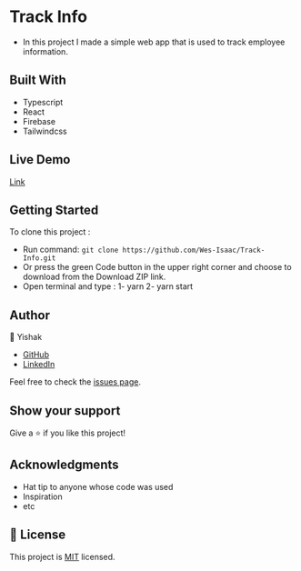 # Track Info

- In this project I made a simple web app that is used to track employee information.

## Built With

- Typescript
- React
- Firebase
- Tailwindcss

## Live Demo

[Link](https://hotel-booking-pink.vercel.app/)

## Getting Started

To clone this project :

- Run command: `git clone https://github.com/Wes-Isaac/Track-Info.git`
- Or press the green Code button in the upper right corner and choose to download from the Download ZIP link.
- Open terminal and type : 1- yarn
  2- yarn start

## Author

:man: Yishak

- [GitHub](https://github.com/Wes-Isaac)
- [LinkedIn](https://www.linkedin.com/in/yishak-wesego-b404851a7/)

Feel free to check the [issues page](https://github.com/Wes-Isaac/hotel_booking/issues/new).

## Show your support

Give a ⭐️ if you like this project!

## Acknowledgments

- Hat tip to anyone whose code was used
- Inspiration
- etc

## 📝 License

This project is [MIT](./MIT.md) licensed.
